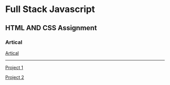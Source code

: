 # Full Stack Javascript

## HTML AND CSS Assignment


### Artical
[Artical](https://hashnode.com/@Sbhandari2608)

****

[Project 1](./HtmlAndCss%20Assignment/FSJS%202.0%20Project%2001/Readme.md)


[Project 2](./HtmlAndCss%20Assignment/FSJS%202.0%20Project%2002/README.md)
